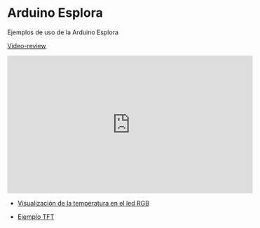 # Arduino Esplora

Ejemplos de uso de la Arduino Esplora

[Video-review](https://youtu.be/-cJfA6Y1vJE)

<iframe width="560" height="315" src="https://www.youtube.com/embed/-cJfA6Y1vJE" frameborder="0" allowfullscreen></iframe>

* [Visualización de la temperatura en el led RGB](./Temp-RGB)

* [Ejemplo TFT](./TFT/EsploraTFTEtchASketch.ino)
